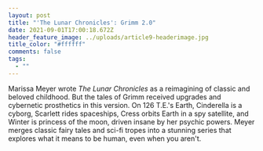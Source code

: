 ```yaml
---
layout: post
title: "'The Lunar Chronicles': Grimm 2.0"
date: 2021-09-01T17:00:18.672Z
header_feature_image: ../uploads/article9-headerimage.jpg
title_color: "#ffffff"
comments: false
tags:
  - ""
---
```

Marissa Meyer wrote *The Lunar Chronicles* as a reimagining of classic and beloved childhood. But the tales of Grimm received upgrades and cybernetic prosthetics in this version. On 126 T.E.'s Earth, Cinderella is a cyborg, Scarlett rides spaceships, Cress orbits Earth in a spy satellite, and Winter is princess of the moon, driven insane by her psychic powers. Meyer merges classic fairy tales and sci-fi tropes into a stunning series that explores what it means to be human, even when you aren't.